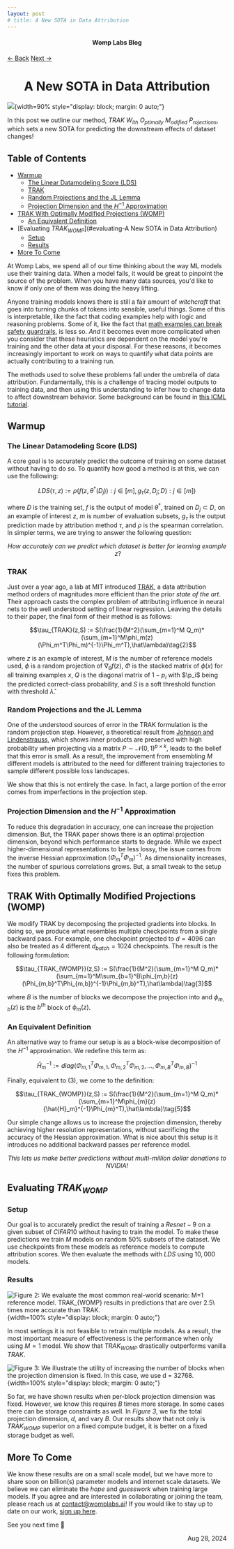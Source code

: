 ```yaml
---
layout: post
# title: A New SOTA in Data Attribution
---
```

<h4 align="center" className="h1-header"> Womp Labs Blog </h4>

<span class="nav-container">
  <a href="/" class="nav-button nav-back">← Back</a>
  <a href="https://docs.google.com/forms/d/e/1FAIpQLScxKIcFz0GRCF0wGMSk1skCx0w46_UbddlRK_locv99cHj0aw/viewform" class="nav-button nav-next">Next →</a>
</span>

<!-- $TRAK_{WOMP}$:  -->
<h1 align="center">A New SOTA in Data Attribution</h1>

![](./image.png){width=90% style="display: block; margin: 0 auto;"}

In this post we outline our method, $TRAK\ W_{ith}\ O_{ptimally}\ M_{odified}\ P_{rojections}$, which sets a new SOTA for predicting the downstream effects of dataset changes!

## Table of Contents
- [Warmup](#warmup)
	- [The Linear Datamodeling Score (LDS)](#the-linear-datamodeling-score-lds)
	- [TRAK](#trak)
	- [Random Projections and the JL Lemma](#random-projections-and-the-jl-lemma)
	- [Projection Dimension and the $H^{-1}$ Approximation](#projection-dimension-and-the-h-1-approximation)
- [TRAK With Optimally Modified Projections (WOMP)](#trak-with-optimally-modified-projections-womp)
	- [An Equivalent Definition](#an-equivalent-definition)
- [Evaluating $TRAK_{WOMP}$](#evaluating-A New SOTA in Data Attribution)
	- [Setup](#setup)
	- [Results](#results)
- [More To Come](#more-to-come)

At Womp Labs, we spend all of our time thinking about the way ML models use their training data. When a model fails, it would be great to pinpoint the source of the problem. When you have many data sources, you'd like to know if only one of them was doing the heavy lifting.

Anyone training models knows there is still a fair amount of *witchcraft* that goes into turning chunks of tokens into sensible, useful things. Some of this is interpretable, like the fact that coding examples help with logic and reasoning problems. Some of it, like the fact that [math examples can break safety guardrails](https://arxiv.org/pdf/2404.01099), is less so. *And* it becomes even more complicated when you consider that these heuristics are dependent on the model you're training and the other data at your disposal. For these reasons, it becomes increasingly important to work on ways to quantify what data points are actually contributing to a training run.

The methods used to solve these problems fall under the umbrella of data attribution. Fundamentally, this is a challenge of tracing model outputs to training data, and then using this understanding to infer how to change data to affect downstream behavior. Some background can be found in [this ICML tutorial](https://ml-data-tutorial.org/assets/DataTutorialICML2024.pdf).

## Warmup

### The Linear Datamodeling Score (LDS)

A core goal is to accurately predict the outcome of training on some dataset without having to do so. To quantify how good a method is at this, we can use the following:

$$LDS(\tau,z):=\rho(f(z,\theta^*(D_j)):j\in[m],{g_\tau(z,D_j;D):j\in[m]})\tag{1}$$

where $D$ is the training set, $f$ is the output of model $\theta^*$, trained on $D_j\subset D$, on an example of interest $z$, $m$ is number of evaluation subsets, $g_\tau$ is the output prediction made by attribution method $\tau$, and $\rho$ is the spearman correlation. In simpler terms, we are trying to answer the following question:

$$How\ accurately\ can\ we\ predict\ which\ dataset\ is\ better\ for\ learning\ example\ z?$$

### TRAK

Just over a year ago, a lab at MIT introduced [TRAK](https://arxiv.org/abs/2303.14186), a data attribution method orders of magnitudes more efficient than the prior *state of the art*. Their approach casts the complex problem of attributing influence in neural nets to the well understood setting of linear regression. Leaving the details to their paper, the final form of their method is as follows:

$$\tau_{TRAK}(z,S) := S(\frac{1}{M^2}(\sum_{m=1}^M Q_m)*(\sum_{m=1}^M\phi_m(z)(\Phi_m^T\Phi_m)^{-1}\Phi_m^T),\hat\lambda)\tag{2}$$

where $z$ is an example of interest, $M$ is the number of reference models used, $\phi$ is a random projection of $\nabla_\theta f(z)$, $\Phi$ is the stacked matrix of $\phi(x)$ for all training examples $x$, $Q$ is the diagonal matrix of $1-p_i$ with $\p_i$ being the predicted correct-class probability, and $S$ is a soft threshold function with threshold $\hat\lambda$.

### Random Projections and the JL Lemma

One of the understood sources of error in the TRAK formulation is the random projection step. However, a theoretical result from [Johnson and Lindenstrauss](https://stanford.edu/class/cs114/readings/JL-Johnson.pdf), which shows inner products are preserved with high probability when projecting via a matrix $P\sim\mathcal{N}(0,1)^{p\times{k}}$, leads to the belief that this error is small. As a result, the improvement from ensembling $M$ different models is attributed to the need for different training trajectories to sample different possible loss landscapes.

We show that this is not entirely the case. In fact, a large portion of the error comes from imperfections in the projection step.

### Projection Dimension and the $H^{-1}$ Approximation

To reduce this degradation in accuracy, one can increase the projection dimension. But, the TRAK paper shows there is an optimal projection dimension, beyond which performance starts to degrade. While we expect higher-dimensional representations to be less lossy, the issue comes from the inverse Hessian approximation $(\Phi_m^T\Phi_m)^{-1}$. As dimensionality increases, the number of spurious correlations grows. But, a small tweak to the setup fixes this problem.

## TRAK With Optimally Modified Projections (WOMP)
<!-- \{\textit{haha,\ see\ what\ we\ did\ there}} -->

We modify TRAK by decomposing the projected gradients into blocks. In doing so, we produce what resembles multiple checkpoints from a single backward pass. For example, one checkpoint projected to $d=4096$ can also be treated as $4$ different $d_{batch}=1024$ checkpoints. The result is the following formulation:

$$\tau_{TRAK_{WOMP}}(z,S) := S(\frac{1}{M^2}(\sum_{m=1}^M Q_m)*(\sum_{m=1}^M\sum_{b=1}^B\phi_{m,b}(z)(\Phi_{m,b}^T\Phi_{m,b})^{-1}\Phi_{m,b}^T),\hat\lambda)\tag{3}$$

where $B$ is the number of blocks we decompose the projection into and $\phi_{m,b}(z)$ is the $b^{th}$ block of $\phi_{m}(z)$.

### An Equivalent Definition

An alternative way to frame our setup is as a block-wise decomposition of the $H^{-1}$ approximation. We redefine this term as:

$$\hat{H}_m^{-1} := diag(\Phi_{m,1}^T\Phi_{m,1},\Phi_{m,2}^T\Phi_{m,2},...,\Phi_{m,B}^T\Phi_{m,B})^{-1}\tag{4}$$

Finally, equivalent to $(3)$, we come to the definition:

$$\tau_{TRAK_{WOMP}}(z,S) := S(\frac{1}{M^2}(\sum_{m=1}^M Q_m)*(\sum_{m=1}^M\phi_{m}(z){\hat{H}_m}^{-1}\Phi_{m}^T),\hat\lambda)\tag{5}$$

Our simple change allows us to increase the projection dimension, thereby achieving higher resolution representations, without sacrificing the accuracy of the Hessian approximation. What is nice about this setup is it introduces no additional backward passes per reference model.

<p style="text-align: center;"><i>This lets us make better predictions without multi-million dollar donations to NVIDIA!</i></p>

## Evaluating $TRAK_{WOMP}$

### Setup

Our goal is to accurately predict the result of training a $Resnet-9$ on a given subset of $CIFAR10$ without having to train the model. To make these predictions we train $M$ models on random $50\%$ subsets of the dataset. We use checkpoints from these models as reference models to compute attribution scores. We then evaluate the methods with $LDS$ using $10,000$ models.

### Results

![*Figure 2: We evaluate the most common real-world scenario: $M=1$ reference model. $TRAK_{WOMP}$ results in predictions that are over $2.5\ times$ more accurate than $TRAK$.*](./performance_comparison_bar.png){width=100% style="display: block; margin: 0 auto;"}

In most settings it is not feasible to retrain multiple models. As a result, the most important measure of effectiveness is the performance when only using $M=1$ model. We show that $TRAK_{WOMP}$ drastically outperforms vanilla $TRAK$.

![*Figure 3: We illustrate the utility of increasing the number of blocks when the projection dimension is fixed. In this case, we use $d = 32768$.*](./effect_of_blocks.png){width=100% style="display: block; margin: 0 auto;"}

So far, we have shown results when per-block projection dimension was fixed. However, we know this requires $B$ times more storage. In some cases there can be storage constraints as well. In *Figure 3*, we fix the total projection dimension, $d$, and vary $B$. Our results show that not only is $TRAK_{WOMP}$ superior on a fixed compute budget, it is better on a fixed storage budget as well.

## More To Come

We know these results are on a small scale model, but we have more to share soon on billion(s) parameter models and internet scale datasets. We believe we can eliminate the *hope* and *guesswork* when training large models. If you agree and are interested in collaborating or joining the team, please reach us at [contact@womplabs.ai](mailto:contact@womplabs.ai)! If you would like to stay up to date on our work, [sign up here](https://forms.gle/vzDzFeeW4d9jFjRJ7).

See you next time 🙂

<p align="right">Aug 28, 2024 </p>
